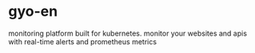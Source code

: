 # gyo-en
monitoring platform built for kubernetes. monitor your websites and apis with real-time alerts and prometheus metrics
